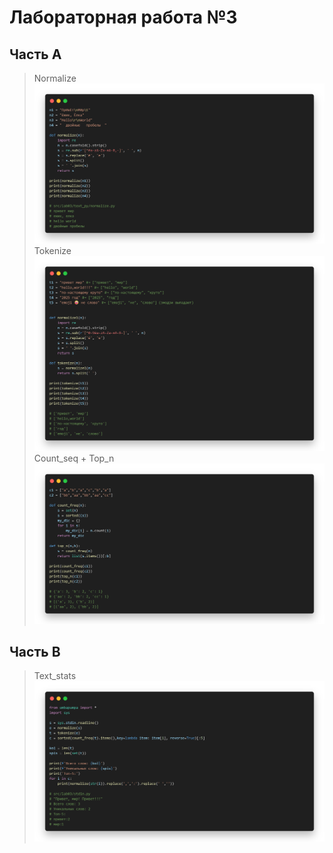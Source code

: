 # **Лабораторная работа №3**
## **Часть A**
>Normalize
![normas](https://github.com/darthwood/python_labs/blob/main/images/lab03/normas.png)
>Tokenize
![tokenmodern](https://github.com/darthwood/python_labs/blob/main/images/lab03/tokenmodern.png)
>Count_seq + Top_n
![count_top](https://github.com/darthwood/python_labs/blob/main/images/lab03/count_top.png)
## **Часть B**
>Text_stats
![stdin](https://github.com/darthwood/python_labs/blob/main/images/lab03/stdin.png)
